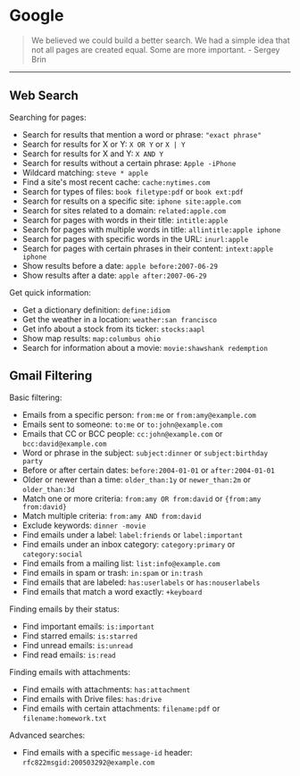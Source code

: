 # Google

> We believed we could build a better search. We had a simple idea that not all
> pages are created equal. Some are more important. - Sergey Brin

---

## Web Search

Searching for pages:

* Search for results that mention a word or phrase: `"exact phrase"`
* Search for results for X or Y: `X OR Y` or `X | Y`
* Search for results for X and Y: `X AND Y`
* Search for results without a certain phrase: `Apple -iPhone`
* Wildcard matching: `steve * apple`
* Find a site's most recent cache: `cache:nytimes.com`
* Search for types of files: `book filetype:pdf` or `book ext:pdf`
* Search for results on a specific site: `iphone site:apple.com`
* Search for sites related to a domain: `related:apple.com`
* Search for pages with words in their title: `intitle:apple`
* Search for pages with multiple words in title: `allintitle:apple iphone`
* Search for pages with specific words in the URL: `inurl:apple`
* Search for pages with certain phrases in their content: `intext:apple iphone`
* Show results before a date: `apple before:2007-06-29`
* Show results after a date: `apple after:2007-06-29`

Get quick information:

* Get a dictionary definition: `define:idiom`
* Get the weather in a location: `weather:san francisco`
* Get info about a stock from its ticker: `stocks:aapl`
* Show map results: `map:columbus ohio`
* Search for information about a movie: `movie:shawshank redemption`

## Gmail Filtering

Basic filtering:

* Emails from a specific person: `from:me` or `from:amy@example.com`
* Emails sent to someone: `to:me` or `to:john@example.com`
* Emails that CC or BCC people: `cc:john@example.com` or `bcc:david@example.com`
* Word or phrase in the subject: `subject:dinner` or `subject:birthday party`
* Before or after certain dates: `before:2004-01-01` or `after:2004-01-01`
* Older or newer than a time: `older_than:1y` or `newer_than:2m` or `older_than:3d`
* Match one or more criteria: `from:amy OR from:david` or `{from:amy from:david}`
* Match multiple criteria: `from:amy AND from:david`
* Exclude keywords: `dinner -movie`
* Find emails under a label: `label:friends` or `label:important`
* Find emails under an inbox category: `category:primary` or `category:social`
* Find emails from a mailing list: `list:info@example.com`
* Find emails in spam or trash: `in:spam` or `in:trash`
* Find emails that are labeled: `has:userlabels` or `has:nouserlabels`
* Find emails that match a word exactly: `+keyboard`

Finding emails by their status:

* Find important emails: `is:important`
* Find starred emails: `is:starred`
* Find unread emails: `is:unread`
* Find read emails: `is:read`

Finding emails with attachments:

* Find emails with attachments: `has:attachment`
* Find emails with Drive files: `has:drive`
* Find emails with certain attachments: `filename:pdf` or `filename:homework.txt`

Advanced searches:

* Find emails with a specific `message-id` header: `rfc822msgid:200503292@example.com`
